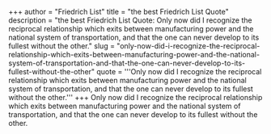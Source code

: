 +++
author = "Friedrich List"
title = "the best Friedrich List Quote"
description = "the best Friedrich List Quote: Only now did I recognize the reciprocal relationship which exits between manufacturing power and the national system of transportation, and that the one can never develop to its fullest without the other."
slug = "only-now-did-i-recognize-the-reciprocal-relationship-which-exits-between-manufacturing-power-and-the-national-system-of-transportation-and-that-the-one-can-never-develop-to-its-fullest-without-the-other"
quote = '''Only now did I recognize the reciprocal relationship which exits between manufacturing power and the national system of transportation, and that the one can never develop to its fullest without the other.'''
+++
Only now did I recognize the reciprocal relationship which exits between manufacturing power and the national system of transportation, and that the one can never develop to its fullest without the other.
